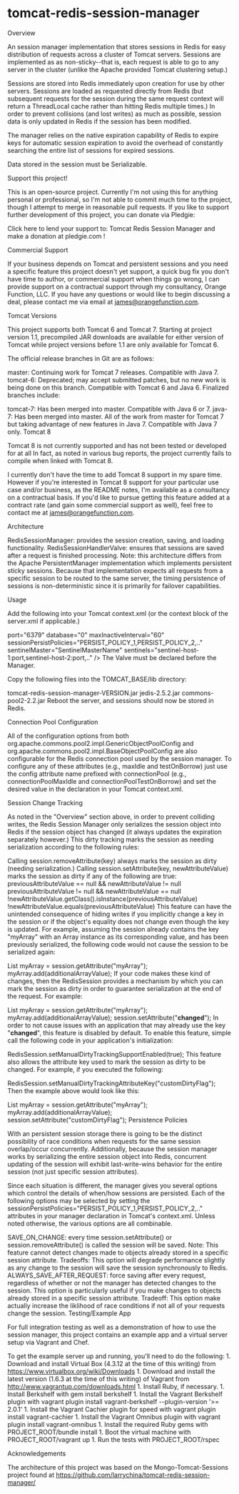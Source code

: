 # tomcat-redis-session-manager
Overview

An session manager implementation that stores sessions in Redis for easy distribution of requests across a cluster of Tomcat servers. Sessions are implemented as as non-sticky--that is, each request is able to go to any server in the cluster (unlike the Apache provided Tomcat clustering setup.)

Sessions are stored into Redis immediately upon creation for use by other servers. Sessions are loaded as requested directly from Redis (but subsequent requests for the session during the same request context will return a ThreadLocal cache rather than hitting Redis multiple times.) In order to prevent collisions (and lost writes) as much as possible, session data is only updated in Redis if the session has been modified.

The manager relies on the native expiration capability of Redis to expire keys for automatic session expiration to avoid the overhead of constantly searching the entire list of sessions for expired sessions.

Data stored in the session must be Serializable.

Support this project!

This is an open-source project. Currently I'm not using this for anything personal or professional, so I'm not able to commit much time to the project, though I attempt to merge in reasonable pull requests. If you like to support further development of this project, you can donate via Pledgie:

Click here to lend your support to: Tomcat Redis Session Manager and make a donation at pledgie.com !

Commercial Support

If your business depends on Tomcat and persistent sessions and you need a specific feature this project doesn't yet support, a quick bug fix you don't have time to author, or commercial support when things go wrong, I can provide support on a contractual support through my consultancy, Orange Function, LLC. If you have any questions or would like to begin discussing a deal, please contact me via email at james@orangefunction.com.

Tomcat Versions

This project supports both Tomcat 6 and Tomcat 7. Starting at project version 1.1, precompiled JAR downloads are available for either version of Tomcat while project versions before 1.1 are only available for Tomcat 6.

The official release branches in Git are as follows:

master: Continuing work for Tomcat 7 releases. Compatible with Java 7.
tomcat-6: Deprecated; may accept submitted patches, but no new work is being done on this branch. Compatible with Tomcat 6 and Java 6.
Finalized branches include:

tomcat-7: Has been merged into master. Compatible with Java 6 or 7.
java-7: Has been merged into master. All of the work from master for Tomcat 7 but taking advantage of new features in Java 7. Compatible with Java 7 only.
Tomcat 8

Tomcat 8 is not currently supported and has not been tested or developed for at all In fact, as noted in various bug reports, the project currently fails to compile when linked with Tomcat 8.

I currently don't have the time to add Tomcat 8 support in my spare time. However if you're interested in Tomcat 8 support for your particular use case and/or business, as the README notes, I'm available as a consultancy on a contractual basis. If you'd like to pursue getting this feature added at a contract rate (and gain some commercial support as well), feel free to contact me at james@orangefunction.com.

Architecture

RedisSessionManager: provides the session creation, saving, and loading functionality.
RedisSessionHandlerValve: ensures that sessions are saved after a request is finished processing.
Note: this architecture differs from the Apache PersistentManager implementation which implements persistent sticky sessions. Because that implementation expects all requests from a specific session to be routed to the same server, the timing persistence of sessions is non-deterministic since it is primarily for failover capabilities.

Usage

Add the following into your Tomcat context.xml (or the context block of the server.xml if applicable.)

<Valve className="com.orangefunction.tomcat.redissessions.RedisSessionHandlerValve" />
<Manager className="com.orangefunction.tomcat.redissessions.RedisSessionManager"
         host="localhost" <!-- optional: defaults to "localhost" -->
         port="6379" <!-- optional: defaults to "6379" -->
         database="0" <!-- optional: defaults to "0" -->
         maxInactiveInterval="60" <!-- optional: defaults to "60" (in seconds) -->
         sessionPersistPolicies="PERSIST_POLICY_1,PERSIST_POLICY_2,.." <!-- optional -->
         sentinelMaster="SentinelMasterName" <!-- optional -->
         sentinels="sentinel-host-1:port,sentinel-host-2:port,.." <!-- optional --> />
The Valve must be declared before the Manager.

Copy the following files into the TOMCAT_BASE/lib directory:

tomcat-redis-session-manager-VERSION.jar
jedis-2.5.2.jar
commons-pool2-2.2.jar
Reboot the server, and sessions should now be stored in Redis.

Connection Pool Configuration

All of the configuration options from both org.apache.commons.pool2.impl.GenericObjectPoolConfig and org.apache.commons.pool2.impl.BaseObjectPoolConfig are also configurable for the Redis connection pool used by the session manager. To configure any of these attributes (e.g., maxIdle and testOnBorrow) just use the config attribute name prefixed with connectionPool (e.g., connectionPoolMaxIdle and connectionPoolTestOnBorrow) and set the desired value in the <Manager> declaration in your Tomcat context.xml.

Session Change Tracking

As noted in the "Overview" section above, in order to prevent colliding writes, the Redis Session Manager only serializes the session object into Redis if the session object has changed (it always updates the expiration separately however.) This dirty tracking marks the session as needing serialization according to the following rules:

Calling session.removeAttribute(key) always marks the session as dirty (needing serialization.)
Calling session.setAttribute(key, newAttributeValue) marks the session as dirty if any of the following are true:
previousAttributeValue == null && newAttributeValue != null
previousAttributeValue != null && newAttributeValue == null
!newAttributeValue.getClass().isInstance(previousAttributeValue)
!newAttributeValue.equals(previousAttributeValue)
This feature can have the unintended consequence of hiding writes if you implicitly change a key in the session or if the object's equality does not change even though the key is updated. For example, assuming the session already contains the key "myArray" with an Array instance as its corresponding value, and has been previously serialized, the following code would not cause the session to be serialized again:

List myArray = session.getAttribute("myArray");
myArray.add(additionalArrayValue);
If your code makes these kind of changes, then the RedisSession provides a mechanism by which you can mark the session as dirty in order to guarantee serialization at the end of the request. For example:

List myArray = session.getAttribute("myArray");
myArray.add(additionalArrayValue);
session.setAttribute("__changed__");
In order to not cause issues with an application that may already use the key "__changed__", this feature is disabled by default. To enable this feature, simple call the following code in your application's initialization:

RedisSession.setManualDirtyTrackingSupportEnabled(true);
This feature also allows the attribute key used to mark the session as dirty to be changed. For example, if you executed the following:

RedisSession.setManualDirtyTrackingAttributeKey("customDirtyFlag");
Then the example above would look like this:

List myArray = session.getAttribute("myArray");
myArray.add(additionalArrayValue);
session.setAttribute("customDirtyFlag");
Persistence Policies

With an persistent session storage there is going to be the distinct possibility of race conditions when requests for the same session overlap/occur concurrently. Additionally, because the session manager works by serializing the entire session object into Redis, concurrent updating of the session will exhibit last-write-wins behavior for the entire session (not just specific session attributes).

Since each situation is different, the manager gives you several options which control the details of when/how sessions are persisted. Each of the following options may be selected by setting the sessionPersistPolicies="PERSIST_POLICY_1,PERSIST_POLICY_2,.." attributes in your manager declaration in Tomcat's context.xml. Unless noted otherwise, the various options are all combinable.

SAVE_ON_CHANGE: every time session.setAttribute() or session.removeAttribute() is called the session will be saved. Note: This feature cannot detect changes made to objects already stored in a specific session attribute. Tradeoffs: This option will degrade performance slightly as any change to the session will save the session synchronously to Redis.
ALWAYS_SAVE_AFTER_REQUEST: force saving after every request, regardless of whether or not the manager has detected changes to the session. This option is particularly useful if you make changes to objects already stored in a specific session attribute. Tradeoff: This option make actually increase the liklihood of race conditions if not all of your requests change the session.
Testing/Example App

For full integration testing as well as a demonstration of how to use the session manager, this project contains an example app and a virtual server setup via Vagrant and Chef.

To get the example server up and running, you'll need to do the following: 1. Download and install Virtual Box (4.3.12 at the time of this writing) from https://www.virtualbox.org/wiki/Downloads 1. Download and install the latest version (1.6.3 at the time of this writing) of Vagrant from http://www.vagrantup.com/downloads.html 1. Install Ruby, if necessary. 1. Install Berkshelf with gem install berkshelf 1. Install the Vagrant Berkshelf plugin with vagrant plugin install vagrant-berkshelf --plugin-version '>= 2.0.1' 1. Install the Vagrant Cachier plugin for speed with vagrant plugin install vagrant-cachier 1. Install the Vagrant Omnibus plugin with vagrant plugin install vagrant-omnibus 1. Install the required Ruby gems with PROJECT_ROOT/bundle install 1. Boot the virtual machine with PROJECT_ROOT/vagrant up 1. Run the tests with PROJECT_ROOT/rspec

Acknowledgements

The architecture of this project was based on the Mongo-Tomcat-Sessions project found at https://github.com/larrychina/tomcat-redis-session-manager/
